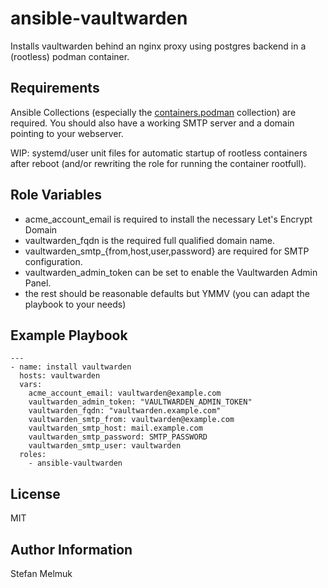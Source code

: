 ansible-vaultwarden
=========

Installs vaultwarden behind an nginx proxy using postgres backend in a (rootless) podman container.

Requirements
------------

Ansible Collections (especially the [containers.podman](https://docs.ansible.com/ansible/latest/collections/containers/podman/index.html) collection) are required. You should also have a working SMTP server and a domain pointing to your webserver.

WIP: systemd/user unit files for automatic startup of rootless containers after reboot (and/or rewriting the role for running the container rootfull).

Role Variables
--------------

* acme\_account\_email is required to install the necessary Let's Encrypt Domain 
* vaultwarden\_fqdn is the required full qualified domain name.
* vaultwarden\_smtp\_{from,host,user,password} are required for SMTP configuration.
* vaultwarden\_admin\_token can be set to enable the Vaultwarden Admin Panel.
* the rest should be reasonable defaults but YMMV (you can adapt the playbook to your needs)

Example Playbook
----------------

```
---
- name: install vaultwarden
  hosts: vaultwarden
  vars:
    acme_account_email: vaultwarden@example.com
    vaultwarden_admin_token: "VAULTWARDEN_ADMIN_TOKEN"
    vaultwarden_fqdn: "vaultwarden.example.com"
    vaultwarden_smtp_from: vaultwarden@example.com
    vaultwarden_smtp_host: mail.example.com
    vaultwarden_smtp_password: SMTP_PASSWORD
    vaultwarden_smtp_user: vaultwarden
  roles:
    - ansible-vaultwarden
```


License
-------

MIT

Author Information
------------------

Stefan Melmuk
